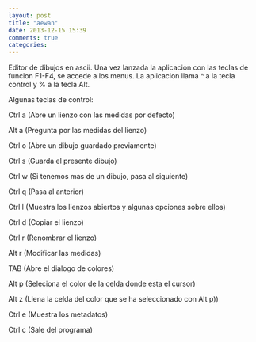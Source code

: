 ```yaml
---
layout: post
title: "aewan"
date: 2013-12-15 15:39
comments: true
categories: 
---
```

Editor de dibujos en ascii. Una vez lanzada la aplicacion con las teclas de funcion F1-F4, se accede a los menus. La aplicacion llama ^ a la tecla control y % a la tecla Alt.

Algunas teclas de control:

Ctrl a (Abre un lienzo con las medidas por defecto)

Alt a (Pregunta por las medidas del lienzo)

Ctrl o (Abre un dibujo guardado previamente)

Ctrl s (Guarda el presente dibujo)

Ctrl w (Si tenemos mas de un dibujo, pasa al siguiente)

Ctrl q (Pasa al anterior)

Ctrl l (Muestra los lienzos abiertos y algunas opciones sobre ellos)

Ctrl d (Copiar el lienzo)

Ctrl r (Renombrar el lienzo)

Alt r (Modificar las medidas)

TAB (Abre el dialogo de colores)

Alt p (Seleciona el color de la celda donde esta el cursor)

Alt z (Llena la celda del color que se ha seleccionado con Alt p))

Ctrl e (Muestra los metadatos)

Ctrl c (Sale del programa)

